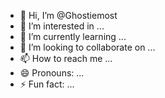 - 👋 Hi, I’m @Ghostiemost
- 👀 I’m interested in ...
- 🌱 I’m currently learning ...
- 💞️ I’m looking to collaborate on ...
- 📫 How to reach me ...
- 😄 Pronouns: ...
- ⚡ Fun fact: ...

<!---
Ghostiemost/Ghostiemost is a ✨ special ✨ repository because its `README.md` (this file) appears on your GitHub profile.
You can click the Preview link to take a look at your changes.
--->
